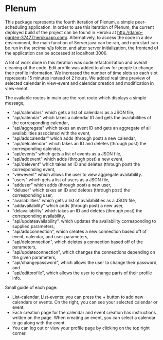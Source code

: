 # Plenum

This package represents the fourth iteration of Plenum, a simple peer-scheduling application. In order to use this
iteration of Plenum, the current deployed build of the project can be found in Heroku at
http://damp-garden-37477.herokuapp.com/. Alternatively, to access the code in a dev environment, the main function of
Server.java can be ran, and npm start can be run in the src/main/js folder, and after server initialization, the frontend
of the application can be accessed at localhost:3000. 

A lot of work done in this iteration was code refactorization and overall cleaning of the code. Edit profile was added to allow for people to change their profile information. We increased the number of time slots so each slot represents 15 minutes instead of 2 hours. We added real time preview of selected calendar in view-event and calendar creation and modification in view-event.

The available routes in main are the root route which displays a simple message,
- "api/calendars" which gets a list of calendars as a JSON file,
- "api/calendar" which takes a calendar ID and gets the availabilities of the corresponding calendar,
- "api/aggregate" which takes an event ID and gets an aggregate of all availabilities associated with the event,
- "api/addcalendar" which adds (through post) a new calendar,
- "api/delcalendar" which takes an ID and deletes (through post) the corresponding calendar,
- "api/events" which gets a list of events as a JSON file, 
- "api/addevent" which adds (through post) a new event,
- "api/delevent" which takes an ID and deletes (through post) the corresponding event,
- "viewevent" which allows the user to view aggregate availability.
- "users" which gets a list of users as a JSON file,
- "adduser" which adds (through post) a new user,
- "deluser" which takes an ID and deletes (through post) the corresponding user,
- "availabilities" which gets a list of availabilities as a JSON file,
- "addavailability" which adds (through post) a new user,
- "delavailability" which takes an ID and deletes (through post) the corresponding availability,
- "api/updateavailability", which updates the availability corresponding to supplied parameters,
- "api/addconnection", which creates a new connection based off of event, calendar, and user parameters,
- "api/delconnection", which deletes a connection based off of the parameters,
- "api/updateconnection", which changes the connections depending on the given parameters,
- "api/changepassword", which allows the user to change their password, and
- "api/editprofile", which allows the user to change parts of their profile info.

Small guide of each page:
- List-calendar, List-events: you can press the + button to add new calendars or events. On the right, you can see your selected calendar or event.
- Each creation page for the calendar and event creation has instructions written on the page. When creating an event, you can select a calendar to go along with the event.
- You can log out or view your profile page by clicking on the top right corner.
